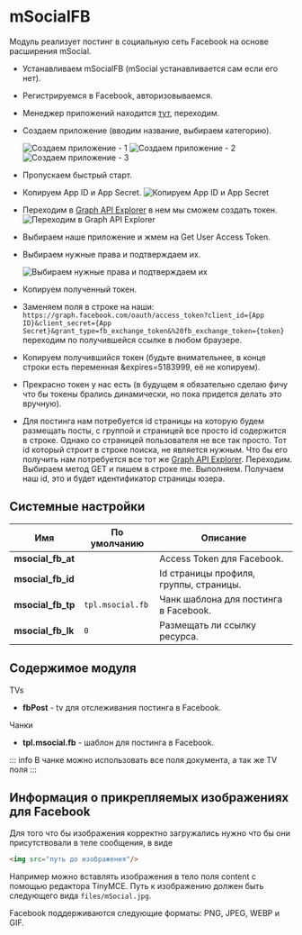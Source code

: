 # mSocialFB

Модуль реализует постинг в социальную сеть Facebook на основе расширения mSocial.

- Устанавливаем mSocialFB (mSocial устанавливается сам если его нет).
- Регистрируемся в Facebook, авторизовываемся.
- Менеджер приложений находится [тут](https://developers.facebook.com/), переходим.
- Создаем приложение (вводим название, выбираем категорию).

    ![Создаем приложение - 1](https://file.modx.pro/files/a/4/7/a472e5e913b92dd927a886696853de28.png)
    ![Создаем приложение - 2](https://file.modx.pro/files/4/e/7/4e7725932f2903a4bfb009e9b20270ac.png)
    ![Создаем приложение - 3](https://file.modx.pro/files/7/d/3/7d3cbe2842c43b7c73b304daa6d0aa9c.png)

- Пропускаем быстрый старт.
- Копируем App ID и App Secret.
    ![Копируем App ID и App Secret](https://file.modx.pro/files/e/4/0/e409d4a49a8987b7dfa3f1940d980470.png)
- Переходим в [Graph API Explorer](https://developers.facebook.com/tools/explorer/) в нем мы сможем создать токен.
    ![Переходим в Graph API Explorer](https://file.modx.pro/files/1/3/1/131abd100a39cc4fda49ddff107b6b5d.png)

- Выбираем наше приложение и жмем на Get User Access Token.
- Выбираем нужные права и подтверждаем их.

    ![Выбираем нужные права и подтверждаем их](https://file.modx.pro/files/0/f/5/0f50553e147706a7c7746a6676b2dc60.png)

- Копируем полученный токен.
- Заменяем поля в строке на наши: `https://graph.facebook.com/oauth/access_token?client_id={App ID}&client_secret={App Secret}&grant_type=fb_exchange_token&%20fb_exchange_token={token}` переходим по получившейся ссылке в любом браузере.
- Копируем получившийся токен (будьте внимательнее, в конце строки есть переменная &expires=5183999, её не копируем).
- Прекрасно токен у нас есть (в будущем я обязательно сделаю фичу что бы токены брались динамически, но пока придется делать это вручную).
- Для постинга нам потребуется id страницы на которую будем размещать посты, с группой и страницей все просто id содержится в строке. Однако со страницей пользователя не все так просто. Тот id который строит в строке поиска, не является нужным. Что бы его получить нам потребуется все тот же [Graph API Explorer](https://developers.facebook.com/tools/explorer/). Переходим. Выбираем метод GET и пишем в строке me. Выполняем. Получаем наш id, это и будет идентификатор страницы юзера.

## Системные настройки

| Имя               | По умолчанию     | Описание                               |
| ----------------- | ---------------- | -------------------------------------- |
| **msocial_fb_at** |                  | Access Token для Facebook.             |
| **msocial_fb_id** |                  | Id страницы профиля, группы, страницы. |
| **msocial_fb_tp** | `tpl.msocial.fb` | Чанк шаблона для постинга в Facebook.  |
| **msocial_fb_lk** | `0`              | Размещать ли ссылку ресурса.           |

## Содержимое модуля

TVs

- **fbPost** - tv для отслеживания постинга в Facebook.

Чанки

- **tpl.msocial.fb** - шаблон для постинга в Facebook.

::: info
В чанке можно использовать все поля документа, а так же TV поля
:::

## Информация о прикрепляемых изображениях для Facebook

Для того что бы изображения корректно загружались нужно что бы они присутствовали в теле сообщения, в виде

```html
<img src="путь до изображения"/>
```

Например можно вставлять изображения в тело поля content с помощью редактора TinyMCE. Путь к изображению должен быть следующего вида `files/mSocial.jpg`.

Facebook поддерживаются следующие форматы: PNG, JPEG, WEBP и GIF.
